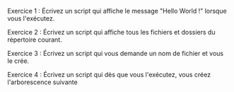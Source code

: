 Exercice 1 : Écrivez un script qui affiche le message "Hello World !" lorsque vous l'exécutez.

Exercice 2 : Écrivez un script qui affiche tous les fichiers et dossiers du répertoire courant.

Exercice 3 : Écrivez un script qui vous demande un nom de fichier et vous le crée.

Exercice 4 : Écrivez un script qui dès que vous l'exécutez, vous créez l'arborescence suivante
